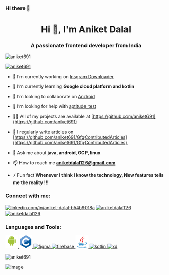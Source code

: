 ### Hi there 👋
<h1 align="center">Hi 👋, I'm Aniket Dalal</h1>
<h3 align="center">A passionate frontend developer from India</h3>

<p align="left"> <img src="https://komarev.com/ghpvc/?username=aniket691&label=Profile%20views&color=0e75b6&style=flat" alt="aniket691" /> </p>

<p align="left"> <a href="https://github.com/ryo-ma/github-profile-trophy"><img src="https://github-profile-trophy.vercel.app/?username=aniket691" alt="aniket691" /></a> </p>

- 🔭 I’m currently working on [Insgram Downloader](https://github.com/aniket691/InstaDownloader.git)

- 🌱 I’m currently learning **Google cloud platform and kotlin**

- 👯 I’m looking to collaborate on [Android](https://github.com/aniket691/InstaDownloader.git)

- 🤝 I’m looking for help with [aptitude_test](https://github.com/aniket691/aptitude_test.git)

- 👨‍💻 All of my projects are available at [https://github.com/aniket691](https://github.com/aniket691)

- 📝 I regularly write articles on [https://github.com/aniket691/GfgContributedArticles](https://github.com/aniket691/GfgContributedArticles)

- 💬 Ask me about **java, android, GCP, linux**

- 📫 How to reach me **aniketdalal126@gmail.com**

- ⚡ Fun fact **Whenever I think I know the technology, New features tells me the reality !!!**

<h3 align="left">Connect with me:</h3>
<p align="left">
<a href="https://linkedin.com/in/linkedin.com/in/aniket-dalal-b54b9018a" target="blank"><img align="center" src="https://raw.githubusercontent.com/rahuldkjain/github-profile-readme-generator/master/src/images/icons/Social/linked-in-alt.svg" alt="linkedin.com/in/aniket-dalal-b54b9018a" height="30" width="40" /></a>
<a href="https://www.leetcode.com/aniketdalal126" target="blank"><img align="center" src="https://raw.githubusercontent.com/rahuldkjain/github-profile-readme-generator/master/src/images/icons/Social/leet-code.svg" alt="aniketdalal126" height="30" width="40" /></a>
<a href="https://auth.geeksforgeeks.org/user/aniketdalal126" target="blank"><img align="center" src="https://raw.githubusercontent.com/rahuldkjain/github-profile-readme-generator/master/src/images/icons/Social/geeks-for-geeks.svg" alt="aniketdalal126" height="30" width="40" /></a>
</p>

<h3 align="left">Languages and Tools:</h3>
<p align="left"> <a href="https://developer.android.com" target="_blank"> <img src="https://raw.githubusercontent.com/devicons/devicon/master/icons/android/android-original-wordmark.svg" alt="android" width="40" height="40"/> </a> <a href="https://www.cprogramming.com/" target="_blank"> <img src="https://raw.githubusercontent.com/devicons/devicon/master/icons/c/c-original.svg" alt="c" width="40" height="40"/> </a> <a href="https://www.figma.com/" target="_blank"> <img src="https://www.vectorlogo.zone/logos/figma/figma-icon.svg" alt="figma" width="40" height="40"/> </a> <a href="https://firebase.google.com/" target="_blank"> <img src="https://www.vectorlogo.zone/logos/firebase/firebase-icon.svg" alt="firebase" width="40" height="40"/> </a> <a href="https://www.java.com" target="_blank"> <img src="https://raw.githubusercontent.com/devicons/devicon/master/icons/java/java-original.svg" alt="java" width="40" height="40"/> </a> <a href="https://kotlinlang.org" target="_blank"> <img src="https://www.vectorlogo.zone/logos/kotlinlang/kotlinlang-icon.svg" alt="kotlin" width="40" height="40"/> </a> <a href="https://www.adobe.com/products/xd.html" target="_blank"> <img src="https://cdn.worldvectorlogo.com/logos/adobe-xd.svg" alt="xd" width="40" height="40"/> </a> </p>

<p><img align="center" src="https://github-readme-stats.vercel.app/api/top-langs?username=aniket691&show_icons=true&locale=en&layout=compact" alt="aniket691" /></p>


![image](https://user-images.githubusercontent.com/58764738/126458074-6fd93cce-c9e9-4906-ad10-400f2ac5b362.png)
